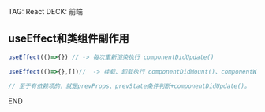TAG: React
DECK: 前端

## useEffect和类组件副作用

```js
useEffect(()=>{}) // -> 每次重新渲染执行 componentDidUpdate()  
  
useEffect(()=>{},[])//  -> 挂载、卸载执行 componentDidMount()、componentWillUnmount  
  
// 至于有依赖项的，就是prevProps、prevState条件判断+componentDidUpdate()。
```

END
<!--ID: 1726633667718-->
